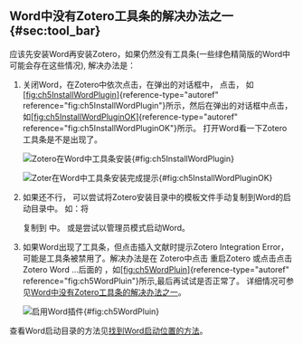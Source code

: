 ## Word中没有Zotero工具条的解决办法之一 {#sec:tool_bar}

应该先安装Word再安装Zotero，如果仍然没有工具条(一些绿色精简版的Word中可能会存在这些情况),
解决办法是：

1.  关闭Word，在Zotero中依次点击，在弹出的对话框中， 点击，
    如[\[fig:ch5InstallWordPlugin\]](#fig:ch5InstallWordPlugin){reference-type="autoref"
    reference="fig:ch5InstallWordPlugin"}所示，然后在弹出的对话框中点击，
    如[\[fig:ch5InstallWordPluginOK\]](#fig:ch5InstallWordPluginOK){reference-type="autoref"
    reference="fig:ch5InstallWordPluginOK"}所示。
    打开Word看一下Zotero工具条是不是出现了。

    ![Zotero在Word中工具条安装](ch5InstallWordPlugin){#fig:ch5InstallWordPlugin}

    ![Zoter在Word中工具条安装完成提示](ch5InstallWordPluginOK){#fig:ch5InstallWordPluginOK}

2.  如果还不行，
    可以尝试将Zotero安装目录中的模板文件手动复制到Word的启动目录中。
    如：将

    复制到 中。 或是尝试以管理员模式启动Word。

3.  如果Word出现了工具条，但点击插入文献时提示Zotero Integration Error，
    可能是工具条被禁用了。解决办法是在 Zotero中点击 重启Zotero
    或点击点击Zotero Word \...后面的
    ，如[\[fig:ch5WordPluin\]](#fig:ch5WordPluin){reference-type="autoref"
    reference="fig:ch5WordPluin"}所示,最后再试试是否正常了。
    详细情况可参见[Word中没有Zotero工具条的解决办法之一](https://zhuanlan.zhihu.com/p/58931999)。

    ![启用Word插件](ch5WordPluin){#fig:ch5WordPluin}

查看Word启动目录的方法见[找到Word启动位置的方法](https://zhuanlan.zhihu.com/p/85513418)。

